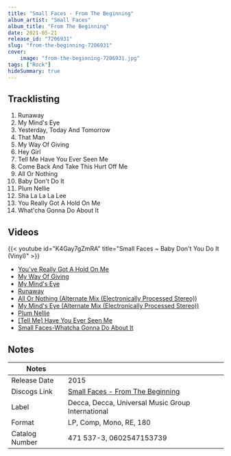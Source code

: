 ```yaml
---
title: "Small Faces - From The Beginning"
album_artist: "Small Faces"
album_title: "From The Beginning"
date: 2021-05-21
release_id: "7206931"
slug: "from-the-beginning-7206931"
cover:
    image: "from-the-beginning-7206931.jpg"
tags: ["Rock"]
hideSummary: true
---
```


## Tracklisting
1. Runaway
2. My Mind's Eye
3. Yesterday, Today And Tomorrow
4. That Man
5. My Way Of Giving
6. Hey Girl
7. Tell Me Have You Ever Seen Me
8. Come Back And Take This Hurt Off Me
9. All Or Nothing
10. Baby Don't Do It
11. Plum Nellie
12. Sha La La La Lee
13. You Really Got A Hold On Me
14. What'cha Gonna Do About It

## Videos
{{< youtube id="K4Gay7gZmRA" title="Small Faces ~ Baby Don't You Do It (Vinyl)" >}}
- [You've Really Got A Hold On Me](https://www.youtube.com/watch?v=YYNkkJjhsqA)
- [My Way Of Giving](https://www.youtube.com/watch?v=SQ3T49mag48)
- [My Mind's Eye](https://www.youtube.com/watch?v=D8cg7zzR_xM)
- [Runaway](https://www.youtube.com/watch?v=7hQLBOHjvo8)
- [All Or Nothing (Alternate Mix (Electronically Processed Stereo))](https://www.youtube.com/watch?v=coE00hcnaC0)
- [My Mind's Eye (Alternate Mix (Electronically Processed Stereo))](https://www.youtube.com/watch?v=-dG-aarIv9Q)
- [Plum Nellie](https://www.youtube.com/watch?v=baiGWibqlNs)
- [[Tell Me] Have You Ever Seen Me](https://www.youtube.com/watch?v=e6KphiUD0-8)
- [Small Faces-Whatcha Gonna Do About It](https://www.youtube.com/watch?v=Cec2HBgCkqk)

## Notes

| Notes          |             |
| ---------------| ----------- |
| Release Date   | 2015 |
| Discogs Link   | [Small Faces - From The Beginning](https://www.discogs.com/release/7206931) |
| Label          | Decca, Decca, Universal Music Group International |
| Format         | LP, Comp, Mono, RE, 180 |
| Catalog Number | 471 537-3, 0602547153739 |

